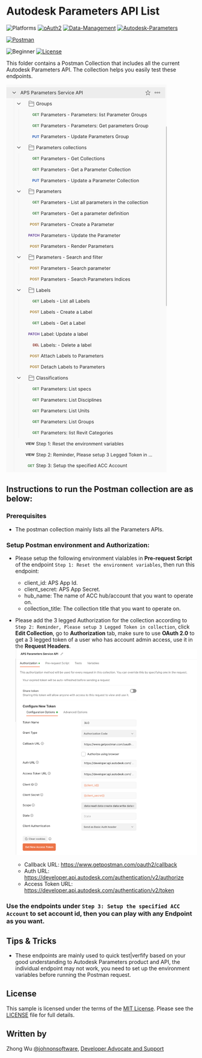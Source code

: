 # Autodesk Parameters API List

![Platforms](https://img.shields.io/badge/Web-Windows|MacOS-lightgray.svg)
[![oAuth2](https://img.shields.io/badge/Authentication-v2-green.svg)](http://developer.autodesk.com/)
[![Data-Management](https://img.shields.io/badge/Data%20Management-v2-green.svg)](http://developer.autodesk.com/)
[![Autodesk-Parameters](https://img.shields.io/badge/Autodesk%20Parameters-v1-green.svg)](http://developer.autodesk.com/)

[![Postman](https://img.shields.io/badge/Postman-v8-orange.svg)](https://www.getpostman.com/)

![Beginner](https://img.shields.io/badge/Level-Beginner-green.svg)
[![License](https://img.shields.io/:license-MIT-blue.svg)](http://opensource.org/licenses/MIT)

This folder contains a Postman Collection that includes all the current Autodesk Parameters API. The collection helps you easily test these endpoints.

![Collection](Img/collection.png)


## Instructions to run the Postman collection are as below:

### Prerequisites
- The postman collection mainly lists all the Parameters APIs.

### Setup Postman environment and Authorization:
- Please setup the following environment vialables in **Pre-request Script** of the endpoint `Step 1: Reset the environment variables`, then run this endpoint: 
    - client_id:     APS App Id.
    - client_secret: APS App Secret.
    - hub_name: The name of ACC hub/account that you want to operate on.
    - collection_title:  The collection title that you want to operate on.

- Please add the 3 legged Authorization for the collection according to `Step 2: Reminder, Please setup 3 Legged Token in collection`, click **Edit Collection**, go to **Authorization** tab, make sure to use **OAuth 2.0** to get a 3 legged token of a user who has account admin access, use it in the **Request Headers**.
![3leggedToken](Img/3leggedToken.png)
    - Callback URL: https://www.getpostman.com/oauth2/callback
    - Auth URL: https://developer.api.autodesk.com/authentication/v2/authorize 
    - Access Token URL: https://developer.api.autodesk.com/authentication/v2/token

### Use the endpoints under `Step 3: Setup the specified ACC Account` to set account id, then you can play with any Endpoint as you want.

## Tips & Tricks
- These endpoints are mainly used to quick test|verfify based on your good understanding to Autodesk Parameters product and API, the individual endpoint may not work, you need to set up the environment variables before running the Postman request.

## License
This sample is licensed under the terms of the [MIT License](http://opensource.org/licenses/MIT). Please see the [LICENSE](../LICENSE) file for full details.

## Written by
Zhong Wu [@johnonsoftware](https://twitter.com/johnonsoftware), [Developer Advocate and Support](http://forge.autodesk.com)